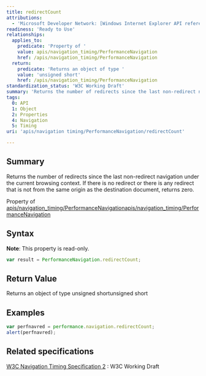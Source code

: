 ```yaml
---
title: redirectCount
attributions:
  - 'Microsoft Developer Network: [Windows Internet Explorer API reference Article](http://msdn.microsoft.com/en-us/library/ie/hh828809%28v=vs.85%29.aspx)'
readiness: 'Ready to Use'
relationships:
  applies_to:
    predicate: 'Property of '
    value: apis/navigation_timing/PerformanceNavigation
    href: /apis/navigation_timing/PerformanceNavigation
  return:
    predicate: 'Returns an object of type '
    value: 'unsigned short'
    href: /apis/navigation_timing/PerformanceNavigation
standardization_status: 'W3C Working Draft'
summary: 'Returns the number of redirects since the last non-redirect navigation under the current browsing context. If there is no redirect or there is any redirect that is not from the same origin as the destination document, returns zero.'
tags:
  0: API
  1: Object
  2: Properties
  4: Navigation
  5: Timing
uri: 'apis/navigation timing/PerformanceNavigation/redirectCount'

---
```

## Summary

Returns the number of redirects since the last non-redirect navigation under the current browsing context. If there is no redirect or there is any redirect that is not from the same origin as the destination document, returns zero.

Property of [apis/navigation\_timing/PerformanceNavigation](/apis/navigation_timing/PerformanceNavigation)[apis/navigation\_timing/PerformanceNavigation](/apis/navigation_timing/PerformanceNavigation)

## Syntax

**Note**: This property is read-only.

``` js
var result = PerformanceNavigation.redirectCount;
```

## Return Value

Returns an object of type unsigned shortunsigned short

## Examples

``` js
var perfnavred = performance.navigation.redirectCount;
alert(perfnavred);
```

## Related specifications

[W3C Navigation Timing Specification 2](http://www.w3.org/TR/navigation-timing-2/)
:   W3C Working Draft
